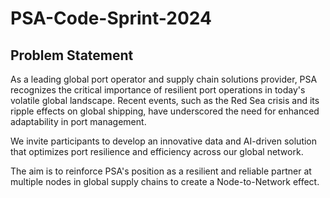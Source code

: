 # PSA-Code-Sprint-2024

## Problem Statement

As a leading global port operator and supply chain solutions provider, PSA recognizes the critical importance of resilient port operations in today's volatile global landscape. Recent events, such as the Red Sea crisis and its ripple effects on global shipping, have underscored the need for enhanced adaptability in port management.  ​

We invite participants to develop an innovative data and AI-driven solution that optimizes port resilience and efficiency across our global network.  

The aim is to reinforce PSA's position as a resilient and reliable partner at multiple nodes in global supply chains to create a Node-to-Network effect. 